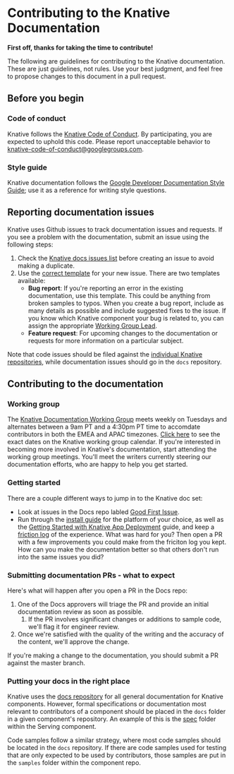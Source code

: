 # Contributing to the Knative Documentation

**First off, thanks for taking the time to contribute!**

The following are guidelines for contributing to the Knative documentation.
These are just guidelines, not rules. Use your best judgment, and feel free to
propose changes to this document in a pull request.

## Before you begin

### Code of conduct

Knative follows the [Knative Code of Conduct](./CODE-OF-CONDUCT.md). By
participating, you are expected to uphold this code. Please report unacceptable
behavior to knative-code-of-conduct@googlegroups.com.

### Style guide

Knative documentation follows the
[Google Developer Documentation Style Guide](https://developers.google.com/style/);
use it as a reference for writing style questions.

## Reporting documentation issues

Knative uses Github issues to track documentation issues and requests. If you
see a problem with the documentation, submit an issue using the following steps:

1. Check the [Knative docs issues list](https://github.com/knative/docs/issues)
   before creating an issue to avoid making a duplicate.
2. Use the
   [correct template](https://github.com/knative/docs/issues/new) for your new
   issue. There are two templates available:
    * **Bug report**:
   If you're reporting an error in the existing documentation, use this
   template. This could be anything from broken samples to typos. When you
   create a bug report, include as many details as possible and include
   suggested fixes to the issue. If you know which Knative component your
   bug is related to, you can assign the appropriate
   [Working Group Lead](./WORKING-GROUPS.md).
    * **Feature request**:
   For upcoming changes to the documentation or requests for more
   information on a particular subject.

Note that code issues should be filed against the
[individual Knative repositories](http://github.com/knative),
while documentation issues should go in the `docs` repository.

## Contributing to the documentation

### Working group

The [Knative Documentation Working Group](./WORKING-GROUPS.md#documentation) meets weekly on
Tuesdays and alternates between a 9am PT and a 4:30pm PT time to accomdate
contributors in both the EMEA and APAC timezones. [Click here](https://calendar.google.com/calendar/embed?src=google.com_18un4fuh6rokqf8hmfftm5oqq4%40group.calendar.google.com)
to see the exact dates on the Knative working group calendar. If you're interested
in becoming more involved in Knative's documentation, start attending the working
group meetings. You'll meet the writers currently steering our documentation
efforts, who are happy to help you get started.

### Getting started

There are a couple different ways to jump in to the Knative doc set:

* Look at issues in the Docs repo labled [Good First Issue](https://github.com/knative/docs/labels/kind%2Fgood-first-issue).
* Run through the [install guide](../install/README.md) for the platform of your
  choice, as well as the [Getting Started with Knative App Deployment](../install/getting-started-knative-app.md) guide, and keep a [friction log](https://devrel.net/developer-experience/an-introduction-to-friction-logging) of the experience.
  What was hard for you? Then open a PR with a few improvements you could make
  from the friciton log you kept. How can you make the documentation better so
  that others don't run into the same issues you did? 

### Submitting documentation PRs - what to expect

Here's what will happen after you open a PR in the Docs repo:

1. One of the Docs approvers will triage the PR and provide an initial
   documentation review as soon as possible.
   1. If the PR involves significant changes or additions to sample code,
      we'll flag it for engineer review.
1. Once we're satisfied with the quality of the writing and the accuracy of the
   content, we'll approve the change.

If you're making a change to the documentation, you should submit a PR
against the master branch.

### Putting your docs in the right place

Knative uses the [docs repository](https://github.com/knative/docs) for all
general documentation for Knative components. However, formal specifications or
documentation most relevant to contributors of a component should be placed in
the `docs` folder in a given component's repository. An example of this is
the [spec](https://github.com/knative/serving/tree/master/docs/spec) folder
within the Serving component.

Code samples follow a similar strategy, where most code samples should be
located in the `docs` repository. If there are code samples used for
testing that are only expected to be used by contributors, those samples are put
in the `samples` folder within the component repo.
